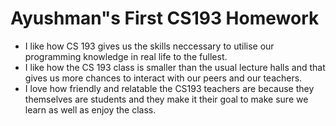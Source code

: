 # Ayushman"s First CS193 Homework

- I like how CS 193 gives us the skills neccessary to utilise our programming knowledge in real life to the fullest.
- I like how the CS 193 class is smaller than the usual lecture halls and that gives us more chances to interact with our peers and our teachers.
- I love how friendly and relatable the CS193 teachers are because they themselves are students and they make it their goal to make sure we learn as well as enjoy the class.
